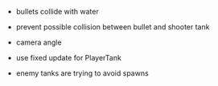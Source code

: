

- bullets collide with water

- prevent possible collision between bullet and shooter tank

- camera angle

- use fixed update for PlayerTank

- enemy tanks are trying to avoid spawns

